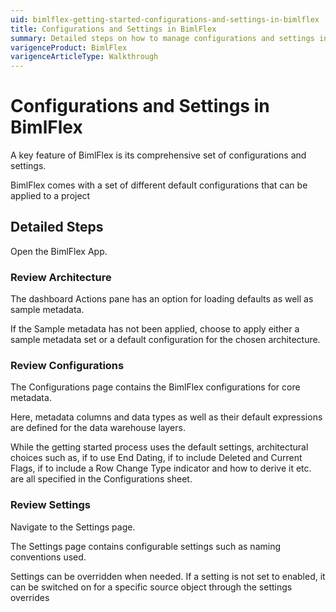 ```yaml
---
uid: bimlflex-getting-started-configurations-and-settings-in-bimlflex
title: Configurations and Settings in BimlFlex
summary: Detailed steps on how to manage configurations and settings in BimlFlex with detailed steps
varigenceProduct: BimlFlex
varigenceArticleType: Walkthrough
---
```

# Configurations and Settings in BimlFlex

<!-- TODO: Delete or update, covered in the sample configurations now -->

A key feature of BimlFlex is its comprehensive set of configurations and settings.

BimlFlex comes with a set of different default configurations that can be applied to a project

## Detailed Steps

Open the BimlFlex App.

### Review Architecture

The dashboard Actions pane has an option for loading defaults as well as sample metadata.

If the Sample metadata has not been applied, choose to apply either a sample metadata set or a default configuration for the chosen architecture.

### Review Configurations

The Configurations page contains the BimlFlex configurations for core metadata.

Here, metadata columns and data types as well as their default expressions are defined for the data warehouse layers.

While the getting started process uses the default settings, architectural choices such as, if to use End Dating, if to include Deleted and Current Flags, if to include a Row Change Type indicator and how to derive it etc. are all specified in the Configurations sheet.

### Review Settings

Navigate to the Settings page.

The Settings page contains configurable settings such as naming conventions used.

Settings can be overridden when needed. If a setting is not set to enabled, it can be switched on for a specific source object through the settings overrides
